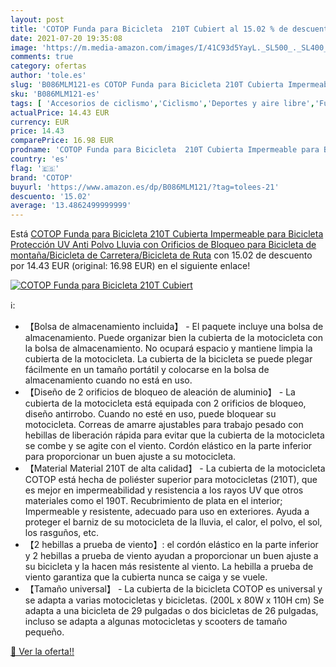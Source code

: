 ```yaml
---
layout: post
title: 'COTOP Funda para Bicicleta  210T Cubiert al 15.02 % de descuento'
date: 2021-07-20 19:35:08
image: 'https://m.media-amazon.com/images/I/41C93d5YayL._SL500_._SL400_.jpg'
comments: true
category: ofertas
author: 'tole.es'
slug: 'B086MLM121-es COTOP Funda para Bicicleta 210T Cubierta Impermeable para...'
sku: 'B086MLM121-es'
tags: [ 'Accesorios de ciclismo','Ciclismo','Deportes y aire libre','Fundas para bicicletas','Ropa y equipo para deportes','bicicleta','cotop', ]
actualPrice: 14.43 EUR
currency: EUR
price: 14.43
comparePrice: 16.98 EUR
prodname: 'COTOP Funda para Bicicleta  210T Cubierta Impermeable para Bicicleta Protección UV Anti Polvo Lluvia con Orificios de Bloqueo para Bicicleta de montaña/Bicicleta de Carretera/Bicicleta de Ruta'
country: 'es'
flag: '🇪🇸'
brand: 'COTOP'
buyurl: 'https://www.amazon.es/dp/B086MLM121/?tag=tolees-21'
descuento: '15.02'
average: '13.4862499999999'
---
```


Está [COTOP Funda para Bicicleta  210T Cubierta Impermeable para Bicicleta Protección UV Anti Polvo Lluvia con Orificios de Bloqueo para Bicicleta de montaña/Bicicleta de Carretera/Bicicleta de Ruta](https://www.amazon.es/dp/B086MLM121/?tag=tolees-21) con 15.02 de descuento por 14.43 EUR (original: 16.98 EUR) en el siguiente enlace!

[![COTOP Funda para Bicicleta  210T Cubiert](https://m.media-amazon.com/images/I/41C93d5YayL._SL500_._SL400_.jpg)](https://www.amazon.es/dp/B086MLM121/?tag=tolees-21)

ℹ️:

- 【Bolsa de almacenamiento incluida】 - El paquete incluye una bolsa de almacenamiento. Puede organizar bien la cubierta de la motocicleta con la bolsa de almacenamiento. No ocupará espacio y mantiene limpia la cubierta de la motocicleta. La cubierta de la bicicleta se puede plegar fácilmente en un tamaño portátil y colocarse en la bolsa de almacenamiento cuando no está en uso.
- 【Diseño de 2 orificios de bloqueo de aleación de aluminio】 - La cubierta de la motocicleta está equipada con 2 orificios de bloqueo, diseño antirrobo. Cuando no esté en uso, puede bloquear su motocicleta. Correas de amarre ajustables para trabajo pesado con hebillas de liberación rápida para evitar que la cubierta de la motocicleta se combe y se agite con el viento. Cordón elástico en la parte inferior para proporcionar un buen ajuste a su motocicleta.
- 【Material Material 210T de alta calidad】 - La cubierta de la motocicleta COTOP está hecha de poliéster superior para motocicletas (210T), que es mejor en impermeabilidad y resistencia a los rayos UV que otros materiales como el 190T. Recubrimiento de plata en el interior; Impermeable y resistente, adecuado para uso en exteriores. Ayuda a proteger el barniz de su motocicleta de la lluvia, el calor, el polvo, el sol, los rasguños, etc.
- 【2 hebillas a prueba de viento】: el cordón elástico en la parte inferior y 2 hebillas a prueba de viento ayudan a proporcionar un buen ajuste a su bicicleta y la hacen más resistente al viento. La hebilla a prueba de viento garantiza que la cubierta nunca se caiga y se vuele.
- 【Tamaño universal】 - La cubierta de la bicicleta COTOP es universal y se adapta a varias motocicletas y bicicletas. (200L x 80W x 110H cm) Se adapta a una bicicleta de 29 pulgadas o dos bicicletas de 26 pulgadas, incluso se adapta a algunas motocicletas y scooters de tamaño pequeño.

[🛒 Ver la oferta!!](https://www.amazon.es/dp/B086MLM121/?tag=tolees-21)
